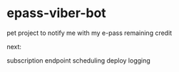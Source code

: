 # epass-viber-bot
pet project to notify me with my e-pass remaining credit

next:

subscription endpoint
scheduling
deploy
logging

